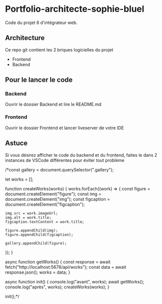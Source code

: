 # Portfolio-architecte-sophie-bluel

Code du projet 6 d'intégrateur web.

## Architecture

Ce repo git contient les 2 briques logicielles du projet 
- Frontend
- Backend

## Pour le lancer le code
### Backend
Ouvrir le dossier Backend et lire le README.md

### Frontend
Ouvrir le dossier Frontend et lancer liveserver de votre IDE
 
## Astuce
 
Si vous désirez afficher le code du backend et du frontend, faites le dans 2 instances de VSCode différentes pour éviter tout problème




/*const gallery = document.querySelector(".gallery");

let works = [];

function createWorks(works) {
  works.forEach((work) => {
    const figure = document.createElement("figure");
    const img = document.createElement("img");
    const figcaption = document.createElement("figcaption");

    img.src = work.imageUrl;
    img.alt = work.title;
    figcaption.textContent = work.title;

    figure.appendChild(img);
    figure.appendChild(figcaption);

    gallery.appendChild(figure);
  });
}

async function getWorks() {
  const response = await fetch("http://localhost:5678/api/works");
  const data = await response.json();
  works = data;
}

async function init() {
  console.log("avant", works);
  await getWorks();
  console.log("après", works);
  createWorks(works);
}

init();*/

